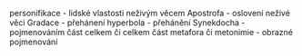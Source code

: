 personifikace - lidské vlastosti neživým věcem
Apostrofa - oslovení neživé věci
Gradace - přehánení
hyperbola - přehánění
Synekdocha - pojmenováním část celkem či celkem část
metafora či metonimie - obrazné pojmenování